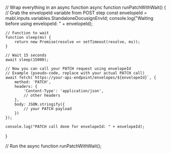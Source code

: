 // Wrap everything in an async function
async function runPatchWithWait() {
    // Grab the envelopeId variable from POST step
    const envelopeId = mabl.inputs.variables.StandaloneDocusignEnvId;
    console.log("Waiting before using envelopeId: " + envelopeId);

    // Function to wait
    function sleep(ms) {
        return new Promise(resolve => setTimeout(resolve, ms));
    }

    // Wait 15 seconds
    await sleep(15000);

    // Now you can call your PATCH request using envelopeId
    // Example (pseudo-code, replace with your actual PATCH call)
    await fetch(`https://your-api-endpoint/envelopes/${envelopeId}`, {
        method: 'PATCH',
        headers: {
            'Content-Type': 'application/json',
            // other headers
        },
        body: JSON.stringify({
            // your PATCH payload
        })
    });

    console.log("PATCH call done for envelopeId: " + envelopeId);
}

// Run the async function
runPatchWithWait();
